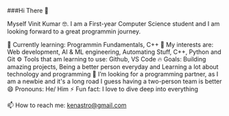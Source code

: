 ###Hi There 👋

Myself Vinit Kumar 🤓. 
I am a First-year Computer Science student and I am looking forward to a great programmin journey.

🌱 Currently learning: Programmin Fundamentals, C++
👀 My interests are: Web development, AI & ML engineering, Automating Stuff, C++, Python and Git
⚙️ Tools that am learning to use: Github, VS Code
🔥 Goals: Building amazing projects, Being a better person everyday and Learning a lot about technology and programming
💞️ I’m looking for a programming partner, as I am a newbie and it's a long road I guess having a two-person team is better
😄 Pronouns: He/ Him
⚡ Fun fact: I love to dive deep into everything 


📫 How to reach me: kenastro@gmail.com
